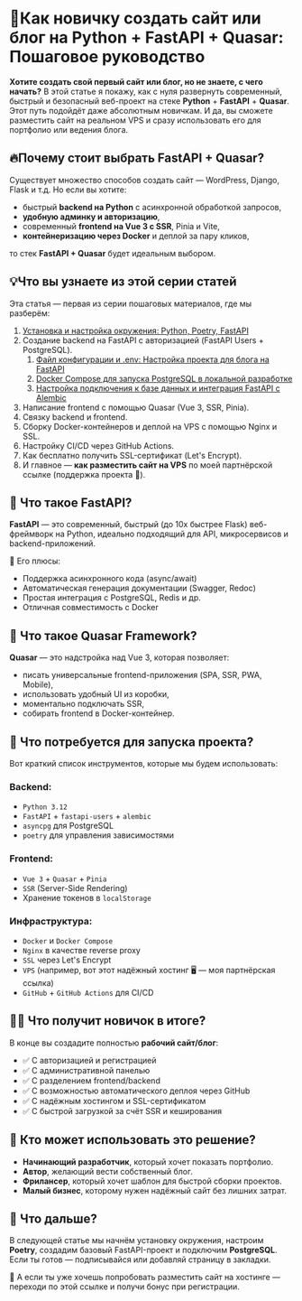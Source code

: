 # 🐍Как новичку создать сайт или блог на Python + FastAPI + Quasar: Пошаговое руководство

**Хотите создать свой первый сайт или блог, но не знаете, с чего начать?** В этой статье я покажу, как с нуля развернуть современный, быстрый и безопасный веб-проект на стеке **Python** + **FastAPI** + **Quasar**. Этот путь подойдёт даже абсолютным новичкам. И да, вы сможете разместить сайт на реальном VPS и сразу использовать его для портфолио или ведения блога.

## 🔥Почему стоит выбрать FastAPI + Quasar?

Существует множество способов создать сайт — WordPress, Django, Flask и т.д. Но если вы хотите:

- быстрый **backend на Python** с асинхронной обработкой запросов,
- **удобную админку и авторизацию**,
- современный **frontend на Vue 3 с SSR**, Pinia и Vite,
- **контейнеризацию через Docker** и деплой за пару кликов,

то стек **FastAPI + Quasar** будет идеальным выбором.

## 💡Что вы узнаете из этой серии статей

Эта статья — первая из серии пошаговых материалов, где мы разберём:
1. [Установка и настройка окружения: Python, Poetry, FastAPI](1.md)
2. Создание backend на FastAPI с авторизацией (FastAPI Users + PostgreSQL).
    1. [Файл конфигурации и .env: Настройка проекта для блога на FastAPI](2.md) 
    2. [Docker Compose для запуска PostgreSQL в локальной разработке](3.md)
    3. [Настройка подключения к базе данных и интеграция FastAPI с Alembic](4.md)
3. Написание frontend с помощью Quasar (Vue 3, SSR, Pinia).
4. Связку backend и frontend.
5. Сборку Docker-контейнеров и деплой на VPS с помощью Nginx и SSL.
6. Настройку CI/CD через GitHub Actions.
7. Как бесплатно получить SSL-сертификат (Let's Encrypt).
8. И главное — **как разместить сайт на VPS** по моей партнёрской ссылке (поддержка проекта 🙏).

## 🧱 Что такое FastAPI?

**FastAPI** — это современный, быстрый (до 10x быстрее Flask) веб-фреймворк на Python, идеально подходящий для API, микросервисов и backend-приложений.

📌 Его плюсы:
- Поддержка асинхронного кода (async/await)
- Автоматическая генерация документации (Swagger, Redoc)
- Простая интеграция с PostgreSQL, Redis и др.
- Отличная совместимость с Docker

## 🎨 Что такое Quasar Framework?

**Quasar** — это надстройка над Vue 3, которая позволяет:
- писать универсальные frontend-приложения (SPA, SSR, PWA, Mobile),
- использовать удобный UI из коробки,
- моментально подключать SSR,
- собирать frontend в Docker-контейнер.

## 🚀 Что потребуется для запуска проекта?

Вот краткий список инструментов, которые мы будем использовать:

### Backend:
- `Python 3.12`
- `FastAPI` + `fastapi-users` + `alembic`
- `asyncpg` для PostgreSQL
- `poetry` для управления зависимостями

### Frontend:
- `Vue 3` + `Quasar` + `Pinia`
- `SSR` (Server-Side Rendering)
- Хранение токенов в `localStorage`

### Инфраструктура:
- `Docker` и `Docker Compose`
- `Nginx` в качестве reverse proxy
- `SSL` через Let's Encrypt
- `VPS` (например, вот этот надёжный хостинг 🖥️ — моя партнёрская ссылка)
- `GitHub` + `GitHub Actions` для CI/CD

## 🧑‍💻 Что получит новичок в итоге?
В конце вы создадите полностью **рабочий сайт/блог**:

- ✅ С авторизацией и регистрацией
- ✅ С административной панелью
- ✅ С разделением frontend/backend
- ✅ С возможностью автоматического деплоя через GitHub
- ✅ С надёжным хостингом и SSL-сертификатом
- ✅ С быстрой загрузкой за счёт SSR и кеширования


## 📌 Кто может использовать это решение?

- **Начинающий разработчик**, который хочет показать портфолио.
- **Автор**, желающий вести собственный блог.
- **Фрилансер**, который хочет шаблон для быстрой сборки проектов.
- **Малый бизнес**, которому нужен надёжный сайт без лишних затрат.

## 🧭 Что дальше?

В следующей статье мы начнём установку окружения, настроим **Poetry**, создадим базовый FastAPI-проект и подключим **PostgreSQL**. Если ты готов — подписывайся или добавляй страницу в закладки.

📎 А если ты уже хочешь попробовать разместить сайт на хостинге — переходи по этой ссылке и получи бонус при регистрации.
